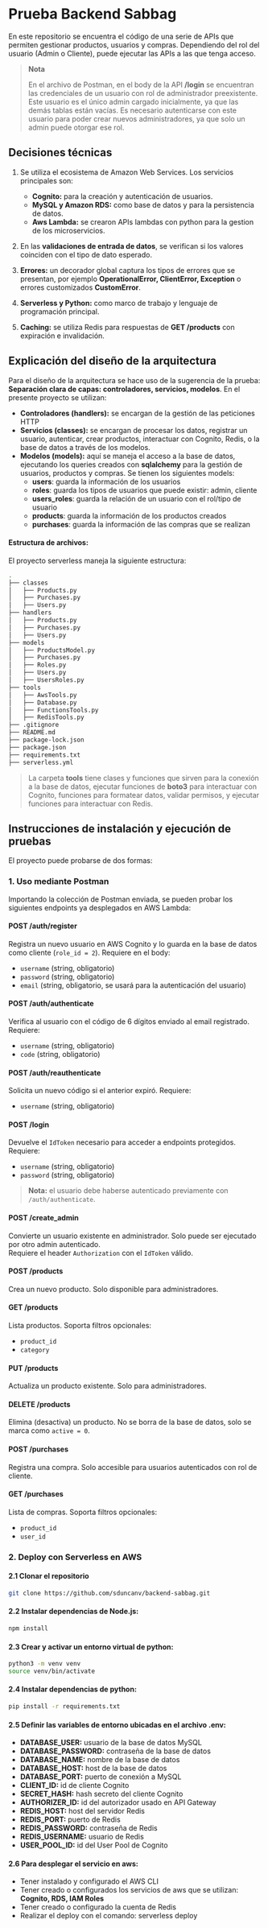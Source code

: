 # Prueba Backend Sabbag

En este repositorio se encuentra el código de una serie de APIs que permiten gestionar productos, usuarios y compras. Dependiendo del rol del usuario (Admin o Cliente), puede ejecutar las APIs a las que tenga acceso.

> **Nota**
>
> En el archivo de Postman, en el body de la API **/login** se encuentran las credenciales de un usuario con rol de administrador preexistente. Este usuario es el único admin cargado inicialmente, ya que las demás tablas están vacías. Es necesario autenticarse con este usuario para poder crear nuevos administradores, ya que solo un admin puede otorgar ese rol.


## Decisiones técnicas

1. Se utiliza el ecosistema de Amazon Web Services. Los servicios principales son:

    - **Cognito:** para la creación y autenticación de usuarios.
    - **MySQL y Amazon RDS:** como base de datos y para la persistencia de datos.
    - **Aws Lambda:** se crearon APIs lambdas con python para la gestion de los microservicios.

2. En las **validaciones de entrada de datos**, se verifican si los valores coinciden con el tipo de dato esperado.

3. **Errores:** un decorador global captura los tipos de errores que se presentan, por ejemplo **OperationalError, ClientError, Exception** o errores customizados **CustomError**.

4. **Serverless y Python:** como marco de trabajo y lenguaje de programación principal.

5. **Caching:** se utiliza Redis para respuestas de **GET /products** con expiración e invalidación.

## Explicación del diseño de la arquitectura

Para el diseño de la arquitectura se hace uso de la sugerencia de la prueba: **Separación clara de capas: controladores, servicios, modelos**.
En el presente proyecto se utilizan:
- **Controladores (handlers):** se encargan de la gestión de las peticiones HTTP
- **Servicios (classes):** se encargan de procesar los datos, registrar un usuario, autenticar, crear productos, interactuar con Cognito, Redis, o la base de datos a través de los modelos. 
- **Modelos (models):** aquí se maneja el acceso a la base de datos, ejecutando los queries creados con **sqlalchemy** para la gestión de usuarios, productos y compras. Se tienen los siguientes models:
  - **users**: guarda la información de los usuarios
  - **roles**: guarda los tipos de usuarios que puede existir: admin, cliente
  - **users_roles**: guarda la relación de un usuario con el rol/tipo de usuario
  - **products**: guarda la información de los productos creados
  - **purchases**: guarda la información de las compras que se realizan

#### Estructura de archivos:
El proyecto serverless maneja la siguiente estructura:
```bash
.
├── classes
│   ├── Products.py
│   ├── Purchases.py
│   ├── Users.py
├── handlers
│   ├── Products.py
│   ├── Purchases.py
│   ├── Users.py
├── models
│   ├── ProductsModel.py
│   ├── Purchases.py
│   ├── Roles.py
│   ├── Users.py
│   ├── UsersRoles.py
├── tools
│   ├── AwsTools.py
│   ├── Database.py
│   ├── FunctionsTools.py
│   ├── RedisTools.py
├── .gitignore
├── README.md
├── package-lock.json
├── package.json
├── requirements.txt
├── serverless.yml
```
> La carpeta **tools** tiene clases y funciones que sirven para la conexión a la base de datos, ejecutar funciones de **boto3** para interactuar con Cognito, funciones para formatear datos, validar permisos, y ejecutar funciones para interactuar con Redis.

## Instrucciones de instalación y ejecución de pruebas

El proyecto puede probarse de dos formas:

### 1. Uso mediante Postman

Importando la colección de Postman enviada, se pueden probar los siguientes endpoints ya desplegados en AWS Lambda:

#### **POST /auth/register**
Registra un nuevo usuario en AWS Cognito y lo guarda en la base de datos como cliente (`role_id = 2`). Requiere en el body:

- `username` (string, obligatorio)  
- `password` (string, obligatorio)  
- `email` (string, obligatorio, se usará para la autenticación del usuario)

#### **POST /auth/authenticate**
Verifica al usuario con el código de 6 dígitos enviado al email registrado. Requiere:

- `username` (string, obligatorio)  
- `code` (string, obligatorio)

#### **POST /auth/reauthenticate**
Solicita un nuevo código si el anterior expiró. Requiere:

- `username` (string, obligatorio)

#### **POST /login**
Devuelve el `IdToken` necesario para acceder a endpoints protegidos. Requiere:

- `username` (string, obligatorio)  
- `password` (string, obligatorio)

> **Nota:** el usuario debe haberse autenticado previamente con `/auth/authenticate`.

#### **POST /create_admin**
Convierte un usuario existente en administrador. Solo puede ser ejecutado por otro admin autenticado.  
Requiere el header `Authorization` con el `IdToken` válido.


#### **POST /products**
Crea un nuevo producto. Solo disponible para administradores.


#### **GET /products**
Lista productos. Soporta filtros opcionales:

- `product_id`  
- `category`


#### **PUT /products**
Actualiza un producto existente. Solo para administradores.


#### **DELETE /products**
Elimina (desactiva) un producto. No se borra de la base de datos, solo se marca como `active = 0`.


#### **POST /purchases**
Registra una compra. Solo accesible para usuarios autenticados con rol de cliente.


#### **GET /purchases**
Lista de compras. Soporta filtros opcionales:

- `product_id`  
- `user_id`


### 2. Deploy con Serverless en AWS

#### 2.1 Clonar el repositorio
``` bash
git clone https://github.com/sduncanv/backend-sabbag.git
```

#### 2.2 Instalar dependencias de Node.js:
``` bash
npm install
```

#### 2.3 Crear y activar un entorno virtual de python:
``` bash
python3 -m venv venv
source venv/bin/activate
```

#### 2.4 Instalar dependencias de python:
``` bash
pip install -r requirements.txt
```

#### 2.5 Definir las variables de entorno ubicadas en el archivo .env:
- **DATABASE_USER:** usuario de la base de datos MySQL
- **DATABASE_PASSWORD:** contraseña de la base de datos
- **DATABASE_NAME:** nombre de la base de datos
- **DATABASE_HOST:** host de la base de datos
- **DATABASE_PORT:** puerto de conexión a MySQL
- **CLIENT_ID:** id de cliente Cognito
- **SECRET_HASH:** hash secreto del cliente Cognito
- **AUTHORIZER_ID:** id del autorizador usado en API Gateway
- **REDIS_HOST:** host del servidor Redis
- **REDIS_PORT:** puerto de Redis
- **REDIS_PASSWORD:** contraseña de Redis
- **REDIS_USERNAME:** usuario de Redis
- **USER_POOL_ID:** id del User Pool de Cognito

#### 2.6 Para desplegar el servicio en aws:
- Tener instalado y configurado el AWS CLI
- Tener creado o configurados los servicios de aws que se utilizan: **Cognito, RDS, IAM Roles**
- Tener creado o configurado la cuenta de Redis
- Realizar el deploy con el comando: serverless deploy
